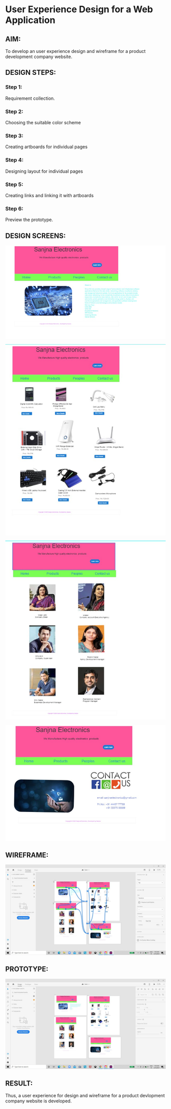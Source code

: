 # User Experience Design for a Web Application
## AIM:
To develop an user experience design and wireframe for a product development company website.

## DESIGN STEPS:
### Step 1: 
Requirement collection.
### Step 2:
Choosing the suitable color scheme
### Step 3:
Creating artboards for individual pages
### Step 4:
Designing layout for individual pages
### Step 5:
Creating links and linking it with artboards
### Step 6:
Preview the prototype.

## DESIGN SCREENS:

![output](./static/img/output1.jpeg)

![output](./static/img/output2.jpeg)

![output](./static/img/output3.jpeg)

![output](./static/img/output4.jpeg)


## WIREFRAME:
![output](./static/img/output5.jpeg)

## PROTOTYPE:

![output](./static/img/output6.jpeg)

## RESULT:
Thus, a user experience for design and wireframe for a product devlopment company website is developed.